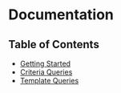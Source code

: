 # Documentation

## Table of Contents
- [Getting Started](getting-started.md)
- [Criteria Queries](criteria-queries.md)
- [Template Queries](template-queries.md)
